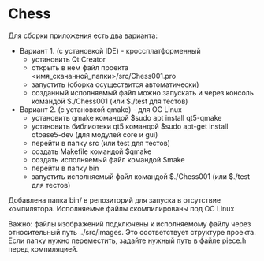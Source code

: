 # Chess
Для сборки приложения есть два варианта: 
- Вариант 1. (с установкой IDE) - кроссплатформенный
    - установить Qt Creator
    - открыть в нем файл проекта <имя_скачанной_папки>/src/Chess001.pro
    - запустить (сборка осуществится автоматически)
    - созданный исполняемый файл можно запускать и через консоль командой $./Chess001 (или $./test для тестов)
- Вариант 2. (с установкой qmake) - для ОС Linux
    - установить qmake командой  $sudo apt install qt5-qmake
    - установить библиотеки qt5 командой $sudo apt-get install qtbase5-dev  (для модулей core и gui)
    - перейти в папку src (или test для тестов)
    - создать Makefile командой $qmake
    - создать исполняемый файл командой $make
    - перейти в папку bin
    - запустить исполняемый файл командой $./Chess001 (или $./test для тестов)
  
Добавлена папка bin/ в репозиторий для запуска в отсутствие компилятора. Исполняемые файлы скомпилированы под ОС Linux

Важно: файлы изображений подключены к исполняемому файлу через относительный путь ../src/images. Это соответствует
структуре проекта. Если папку нужно переместить, задайте нужный путь в файле piece.h перед компиляцией.
